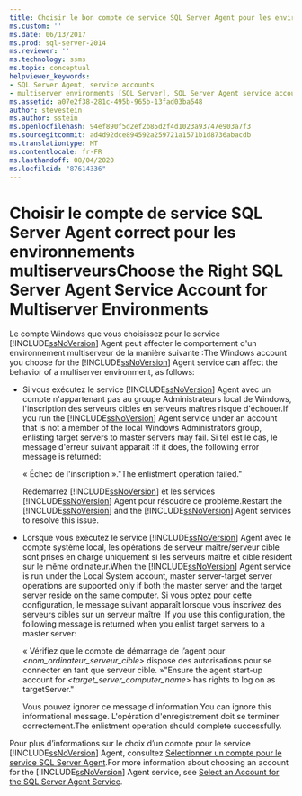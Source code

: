 ```yaml
---
title: Choisir le bon compte de service SQL Server Agent pour les environnements multiserveurs | Microsoft Docs
ms.custom: ''
ms.date: 06/13/2017
ms.prod: sql-server-2014
ms.reviewer: ''
ms.technology: ssms
ms.topic: conceptual
helpviewer_keywords:
- SQL Server Agent, service accounts
- multiserver environments [SQL Server], SQL Server Agent service account behavior
ms.assetid: a07e2f38-281c-495b-965b-13fad03ba548
author: stevestein
ms.author: sstein
ms.openlocfilehash: 94ef890f5d2ef2b85d2f4d1023a93747e903a7f3
ms.sourcegitcommit: ad4d92dce894592a259721a1571b1d8736abacdb
ms.translationtype: MT
ms.contentlocale: fr-FR
ms.lasthandoff: 08/04/2020
ms.locfileid: "87614336"
---
```

# <a name="choose-the-right-sql-server-agent-service-account-for-multiserver-environments"></a><span data-ttu-id="541da-102">Choisir le compte de service SQL Server Agent correct pour les environnements multiserveurs</span><span class="sxs-lookup"><span data-stu-id="541da-102">Choose the Right SQL Server Agent Service Account for Multiserver Environments</span></span>
  <span data-ttu-id="541da-103">Le compte Windows que vous choisissez pour le service [!INCLUDE[ssNoVersion](../../includes/ssnoversion-md.md)] Agent peut affecter le comportement d'un environnement multiserveur de la manière suivante :</span><span class="sxs-lookup"><span data-stu-id="541da-103">The Windows account you choose for the [!INCLUDE[ssNoVersion](../../includes/ssnoversion-md.md)] Agent service can affect the behavior of a multiserver environment, as follows:</span></span>  
  
-   <span data-ttu-id="541da-104">Si vous exécutez le service [!INCLUDE[ssNoVersion](../../includes/ssnoversion-md.md)] Agent avec un compte n'appartenant pas au groupe Administrateurs local de Windows, l'inscription des serveurs cibles en serveurs maîtres risque d'échouer.</span><span class="sxs-lookup"><span data-stu-id="541da-104">If you run the [!INCLUDE[ssNoVersion](../../includes/ssnoversion-md.md)] Agent service under an account that is not a member of the local Windows Administrators group, enlisting target servers to master servers may fail.</span></span> <span data-ttu-id="541da-105">Si tel est le cas, le message d'erreur suivant apparaît :</span><span class="sxs-lookup"><span data-stu-id="541da-105">If it does, the following error message is returned:</span></span>  
  
     <span data-ttu-id="541da-106">« Échec de l'inscription ».</span><span class="sxs-lookup"><span data-stu-id="541da-106">"The enlistment operation failed."</span></span>  
  
     <span data-ttu-id="541da-107">Redémarrez [!INCLUDE[ssNoVersion](../../includes/ssnoversion-md.md)] et les services [!INCLUDE[ssNoVersion](../../includes/ssnoversion-md.md)] Agent pour résoudre ce problème.</span><span class="sxs-lookup"><span data-stu-id="541da-107">Restart the [!INCLUDE[ssNoVersion](../../includes/ssnoversion-md.md)] and the [!INCLUDE[ssNoVersion](../../includes/ssnoversion-md.md)] Agent services to resolve this issue.</span></span>  
  
-   <span data-ttu-id="541da-108">Lorsque vous exécutez le service [!INCLUDE[ssNoVersion](../../includes/ssnoversion-md.md)] Agent avec le compte système local, les opérations de serveur maître/serveur cible sont prises en charge uniquement si les serveurs maître et cible résident sur le même ordinateur.</span><span class="sxs-lookup"><span data-stu-id="541da-108">When the [!INCLUDE[ssNoVersion](../../includes/ssnoversion-md.md)] Agent service is run under the Local System account, master server-target server operations are supported only if both the master server and the target server reside on the same computer.</span></span> <span data-ttu-id="541da-109">Si vous optez pour cette configuration, le message suivant apparaît lorsque vous inscrivez des serveurs cibles sur un serveur maître :</span><span class="sxs-lookup"><span data-stu-id="541da-109">If you use this configuration, the following message is returned when you enlist target servers to a master server:</span></span>  
  
     <span data-ttu-id="541da-110">« Vérifiez que le compte de démarrage de l’agent pour *<nom_ordinateur_serveur_cible>* dispose des autorisations pour se connecter en tant que serveur cible. »</span><span class="sxs-lookup"><span data-stu-id="541da-110">"Ensure the agent start-up account for *<target_server_computer_name>* has rights to log on as targetServer."</span></span>  
  
     <span data-ttu-id="541da-111">Vous pouvez ignorer ce message d'information.</span><span class="sxs-lookup"><span data-stu-id="541da-111">You can ignore this informational message.</span></span> <span data-ttu-id="541da-112">L'opération d'enregistrement doit se terminer correctement.</span><span class="sxs-lookup"><span data-stu-id="541da-112">The enlistment operation should complete successfully.</span></span>  
  
 <span data-ttu-id="541da-113">Pour plus d’informations sur le choix d’un compte pour le service [!INCLUDE[ssNoVersion](../../includes/ssnoversion-md.md)] Agent, consultez [Sélectionner un compte pour le service SQL Server Agent](select-an-account-for-the-sql-server-agent-service.md).</span><span class="sxs-lookup"><span data-stu-id="541da-113">For more information about choosing an account for the [!INCLUDE[ssNoVersion](../../includes/ssnoversion-md.md)] Agent service, see [Select an Account for the SQL Server Agent Service](select-an-account-for-the-sql-server-agent-service.md).</span></span>  
  
  
